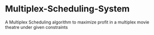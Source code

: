 # Multiplex-Scheduling-System
A Multiplex Scheduling algorithm to maximize profit in a multiplex movie theatre under given constraints

